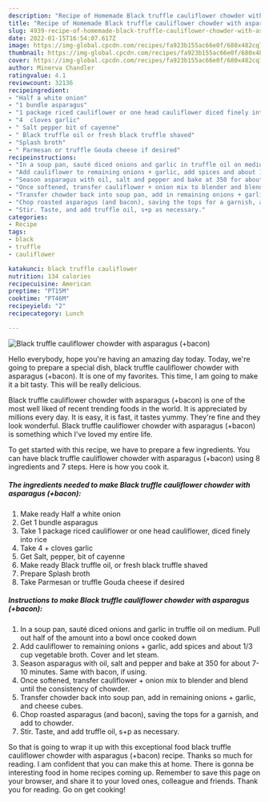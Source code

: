 ```yaml
---
description: "Recipe of Homemade Black truffle cauliflower chowder with asparagus (+bacon)"
title: "Recipe of Homemade Black truffle cauliflower chowder with asparagus (+bacon)"
slug: 4939-recipe-of-homemade-black-truffle-cauliflower-chowder-with-asparagus-bacon
date: 2022-01-15T16:54:07.617Z
image: https://img-global.cpcdn.com/recipes/fa923b155ac66e0f/680x482cq70/black-truffle-cauliflower-chowder-with-asparagus-bacon-recipe-main-photo.jpg
thumbnail: https://img-global.cpcdn.com/recipes/fa923b155ac66e0f/680x482cq70/black-truffle-cauliflower-chowder-with-asparagus-bacon-recipe-main-photo.jpg
cover: https://img-global.cpcdn.com/recipes/fa923b155ac66e0f/680x482cq70/black-truffle-cauliflower-chowder-with-asparagus-bacon-recipe-main-photo.jpg
author: Minerva Chandler
ratingvalue: 4.1
reviewcount: 32136
recipeingredient:
- "Half a white onion"
- "1 bundle asparagus"
- "1 package riced cauliflower or one head cauliflower diced finely into rice"
- "4  cloves garlic"
- " Salt pepper bit of cayenne"
- " Black truffle oil or fresh black truffle shaved"
- "Splash broth"
- " Parmesan or truffle Gouda cheese if desired"
recipeinstructions:
- "In a soup pan, sauté diced onions and garlic in truffle oil on medium. Pull out half of the amount into a bowl once cooked down"
- "Add cauliflower to remaining onions + garlic, add spices and about 1/3 cup vegetable broth. Cover and let steam."
- "Season asparagus with oil, salt and pepper and bake at 350 for about 7-10 minutes. Same with bacon, if using."
- "Once softened, transfer cauliflower + onion mix to blender and blend until the consistency of chowder."
- "Transfer chowder back into soup pan, add in remaining onions + garlic, and cheese cubes."
- "Chop roasted asparagus (and bacon), saving the tops for a garnish, and add to chowder."
- "Stir. Taste, and add truffle oil, s+p as necessary."
categories:
- Recipe
tags:
- black
- truffle
- cauliflower

katakunci: black truffle cauliflower 
nutrition: 134 calories
recipecuisine: American
preptime: "PT15M"
cooktime: "PT46M"
recipeyield: "2"
recipecategory: Lunch

---
```



![Black truffle cauliflower chowder with asparagus (+bacon)](https://img-global.cpcdn.com/recipes/fa923b155ac66e0f/680x482cq70/black-truffle-cauliflower-chowder-with-asparagus-bacon-recipe-main-photo.jpg)

Hello everybody, hope you're having an amazing day today. Today, we're going to prepare a special dish, black truffle cauliflower chowder with asparagus (+bacon). It is one of my favorites. This time, I am going to make it a bit tasty. This will be really delicious.

Black truffle cauliflower chowder with asparagus (+bacon) is one of the most well liked of recent trending foods in the world. It is appreciated by millions every day. It is easy, it is fast, it tastes yummy. They're fine and they look wonderful. Black truffle cauliflower chowder with asparagus (+bacon) is something which I've loved my entire life.




To get started with this recipe, we have to prepare a few ingredients. You can have black truffle cauliflower chowder with asparagus (+bacon) using 8 ingredients and 7 steps. Here is how you cook it.

<!--inarticleads1-->

##### The ingredients needed to make Black truffle cauliflower chowder with asparagus (+bacon):

1. Make ready Half a white onion
1. Get 1 bundle asparagus
1. Take 1 package riced cauliflower or one head cauliflower, diced finely into rice
1. Take 4 + cloves garlic
1. Get  Salt, pepper, bit of cayenne
1. Make ready  Black truffle oil, or fresh black truffle shaved
1. Prepare Splash broth
1. Take  Parmesan or truffle Gouda cheese if desired




<!--inarticleads2-->

##### Instructions to make Black truffle cauliflower chowder with asparagus (+bacon):

1. In a soup pan, sauté diced onions and garlic in truffle oil on medium. Pull out half of the amount into a bowl once cooked down
1. Add cauliflower to remaining onions + garlic, add spices and about 1/3 cup vegetable broth. Cover and let steam.
1. Season asparagus with oil, salt and pepper and bake at 350 for about 7-10 minutes. Same with bacon, if using.
1. Once softened, transfer cauliflower + onion mix to blender and blend until the consistency of chowder.
1. Transfer chowder back into soup pan, add in remaining onions + garlic, and cheese cubes.
1. Chop roasted asparagus (and bacon), saving the tops for a garnish, and add to chowder.
1. Stir. Taste, and add truffle oil, s+p as necessary.




So that is going to wrap it up with this exceptional food black truffle cauliflower chowder with asparagus (+bacon) recipe. Thanks so much for reading. I am confident that you can make this at home. There is gonna be interesting food in home recipes coming up. Remember to save this page on your browser, and share it to your loved ones, colleague and friends. Thank you for reading. Go on get cooking!
